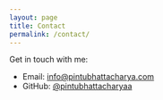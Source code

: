```yaml
---
layout: page
title: Contact
permalink: /contact/
---
```


Get in touch with me:

- Email: [info@pintubhattacharya.com](mailto:info@pintubhattacharya.com)
- GitHub: [@pintubhattacharyaa](https://github.com/pintubhattacharyaa)
